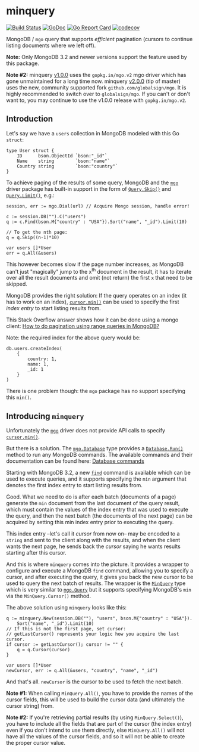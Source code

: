 # minquery

[![Build Status](https://travis-ci.org/icza/minquery.svg?branch=master)](https://travis-ci.org/icza/minquery)
[![GoDoc](https://godoc.org/github.com/icza/minquery?status.svg)](https://godoc.org/github.com/icza/minquery)
[![Go Report Card](https://goreportcard.com/badge/github.com/icza/minquery)](https://goreportcard.com/report/github.com/icza/minquery)
[![codecov](https://codecov.io/gh/icza/minquery/branch/master/graph/badge.svg)](https://codecov.io/gh/icza/minquery)

MongoDB / `mgo` query that supports _efficient_ pagination (cursors to continue listing documents where we left off).

**Note:** Only MongoDB 3.2 and newer versions support the feature used by this package.

**Note #2:** minquery [v1.0.0](https://github.com/icza/minquery/releases/tag/v1.0.0)
uses the `gopkg.in/mgo.v2` mgo driver which has gone unmaintained
for a long time now. minquery [v2.0.0](https://github.com/icza/minquery/releases/tag/v2.0.0)
(tip of master) uses the new, community supported fork `github.com/globalsign/mgo`.
It is highly recommended to switch over to `globalsign/mgo`. If you can't or don't
want to, you may continue to use the v1.0.0 release with `gopkg.in/mgo.v2`.

## Introduction

Let's say we have a `users` collection in MongoDB modeled with this Go `struct`:

    type User struct {
        ID      bson.ObjectId `bson:"_id"`
        Name    string        `bson:"name"`
        Country string        `bson:"country"`
    }

To achieve paging of the results of some query, MongoDB and the [`mgo`](https://godoc.org/github.com/globalsign/mgo)
driver package has built-in support in the form of [`Query.Skip()`](https://godoc.org/github.com/globalsign/mgo#Query.Skip) and [`Query.Limit()`](https://godoc.org/github.com/globalsign/mgo#Query.Limit), e.g.:

    session, err := mgo.Dial(url) // Acquire Mongo session, handle error!

    c := session.DB("").C("users")
    q := c.Find(bson.M{"country" : "USA"}).Sort("name", "_id").Limit(10)

    // To get the nth page:
    q = q.Skip((n-1)*10)

    var users []*User
    err = q.All(&users)

This however becomes slow if the page number increases, as MongoDB can't just "magically" jump to the x<sup>th</sup> document in the result, it has to iterate over all the result documents and omit (not return) the first `x` that need to be skipped.

MongoDB provides the right solution: If the query operates on an index (it has to work on an index), [`cursor.min()`](https://docs.mongodb.com/manual/reference/method/cursor.min/) can be used to specify the first _index entry_ to start listing results from.

This Stack Overflow answer shows how it can be done using a mongo client: [How to do pagination using range queries in MongoDB?](http://stackoverflow.com/questions/5525304/how-to-do-pagination-using-range-queries-in-mongodb/5526907#5526907)

Note: the required index for the above query would be:

    db.users.createIndex(
        {
            country: 1,
            name: 1,
            _id: 1
        }
    )

There is one problem though: the `mgo` package has no support specifying this `min()`.

## Introducing `minquery`

Unfortunately the [`mgo`](https://godoc.org/github.com/globalsign/mgo) driver does not provide API calls to specify [`cursor.min()`](https://docs.mongodb.com/manual/reference/method/cursor.min/).

But there is a solution. The [`mgo.Database`](https://godoc.org/github.com/globalsign/mgo#Database) type provides a [`Database.Run()`](https://godoc.org/github.com/globalsign/mgo#Database.Run) method to run any MongoDB commands. The available commands and their documentation can be found here: [Database commands](https://docs.mongodb.com/manual/reference/command/)

Starting with MongoDB 3.2, a new [`find`](https://docs.mongodb.com/manual/reference/command/find/) command is available which can be used to execute queries, and it supports specifying the `min` argument that denotes the first index entry to start listing results from.

Good. What we need to do is after each batch (documents of a page) generate the `min` document from the last document of the query result, which must contain the values of the index entry that was used to execute the query, and then the next batch (the documents of the next page) can be acquired by setting this min index entry prior to executing the query.

This index entry –let's call it _cursor_ from now on– may be encoded to a `string` and sent to the client along with the results, and when the client wants the next page, he sends back the _cursor_ saying he wants results starting after this cursor.

And this is where `minquery` comes into the picture. It provides a wrapper to configure and execute a MongoDB `find` command, allowing you to specify a cursor, and after executing the query, it gives you back the new cursor to be used to query the next batch of results. The wrapper is the [`MinQuery`](https://godoc.org/github.com/icza/minquery#MinQuery) type which is very similar to [`mgo.Query`](https://godoc.org/github.com/globalsign/mgo#Query) but it supports specifying MongoDB's `min` via the `MinQuery.Cursor()` method.

The above solution using `minquery` looks like this:

    q := minquery.New(session.DB(""), "users", bson.M{"country" : "USA"}).
        Sort("name", "_id").Limit(10)
    // If this is not the first page, set cursor:
    // getLastCursor() represents your logic how you acquire the last cursor.
    if cursor := getLastCursor(); cursor != "" {
        q = q.Cursor(cursor)
    }

    var users []*User
    newCursor, err := q.All(&users, "country", "name", "_id")

And that's all. `newCursor` is the cursor to be used to fetch the next batch.

**Note #1:** When calling `MinQuery.All()`, you have to provide the names of the cursor fields, this will be used to build the cursor data (and ultimately the cursor string) from.

**Note #2:** If you're retrieving partial results (by using `MinQuery.Select()`), you have to include all the fields that are part of the cursor (the index entry) even if you don't intend to use them directly, else `MinQuery.All()` will not have all the values of the cursor fields, and so it will not be able to create the proper cursor value.
